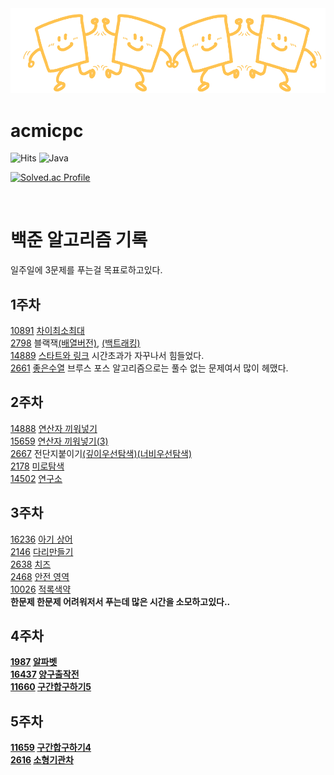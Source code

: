 <img src="Logo2.png">

# acmicpc

![Hits](https://hits.seeyoufarm.com/api/count/incr/badge.svg?url=https%3A%2F%2Fgithub.com%2Fkim-soohyeon&count_bg=%23FFDAC7&title_bg=%23FFADAD&icon=&icon_color=%23E7E7E7&title=hits&edge_flat=false)
![Java](https://img.shields.io/badge/Java-007396.svg?&style=for-the-badge&logo=Java&logoColor=white)

[![Solved.ac Profile](http://mazassumnida.wtf/api/generate_badge?boj=davidjin337)](https://solved.ac/davidjin337)

<br>

백준 알고리즘 기록
=====
 일주일에 3문제를 푸는걸 목표로하고있다.

1주차
----
   [10891](https://www.acmicpc.net/problem/10819) [차이최소최대](https://github.com/woongwhee/acmicpc/blob/master/exhaustivesearch/problem10819clear.java) <br>
   [2798](https://www.acmicpc.net/problem/2798) 블랙잭[(배열버전)](https://github.com/woongwhee/acmicpc/blob/master/exhaustivesearch/problem2789/problem2789ArrayVersion.java),
   [(백트래킹)](https://github.com/woongwhee/acmicpc/blob/master/exhaustivesearch/problem2789/problem2789Backtracking.java)<br>
   [14889](https://www.acmicpc.net/problem/14889) [스타트와 링크](https://github.com/woongwhee/acmicpc/blob/master/exhaustivesearch/problem14889.java) 시간초과가 자꾸나서 힘들었다.<br>
   [2661](https://www.acmicpc.net/problem/2661) [좋은수열](https://github.com/woongwhee/acmicpc/blob/master/exhaustivesearch/problem2661.java) 브루스 포스 알고리즘으로는 풀수 없는 문제여서 많이 헤맸다. <br>
   
2주차
----
   [14888](https://www.acmicpc.net/problem/14888) [연산자 끼워넣기](https://github.com/woongwhee/acmicpc/blob/master/exhaustivesearch/problem14488.java)<br>
   [15659](https://www.acmicpc.net/problem/15659) [연산자 끼워넣기(3)](https://github.com/woongwhee/acmicpc/blob/master/exhaustivesearch/problem15659.java)<br>
   [2667](https://www.acmicpc.net/problem/2667) 전단지붙이기[(깊이우선탐색)](https://github.com/woongwhee/acmicpc/blob/master/dfs/problem2667.java)[(너비우선탐색)](https://github.com/woongwhee/acmicpc/blob/master/bfs/problem2667.java)<br>
   [2178](https://www.acmicpc.net/problem/2178) [미로탐색](https://github.com/woongwhee/acmicpc/blob/master/bfs/problem2178.java)<br>
   [14502](https://www.acmicpc.net/problem/14502) [연구소](https://github.com/woongwhee/acmicpc/blob/master/bfs/problem14502.java)<br>

   
3주차
----
   [16236](https://www.acmicpc.net/problem/16236) [아기 상어](https://github.com/woongwhee/acmicpc/blob/master/bfs/problem16236.java)<br>
   [2146](https://www.acmicpc.net/problem/2146) [다리만들기](https://github.com/woongwhee/acmicpc/blob/master/bfs/problem2146.java)<br>
   [2638](https://www.acmicpc.net/problem/2638) [치즈](https://github.com/woongwhee/acmicpc/blob/master/bfs/problem2638.java)<br>
   [2468](https://www.acmicpc.net/problem/2468) [안전 영역](https://github.com/woongwhee/acmicpc/blob/master/dfs/problem2468.java)<br>
   [10026](https://www.acmicpc.net/problem/10026) [적록색약](https://github.com/woongwhee/acmicpc/blob/master/dfs/problem10026.java)<br>
   <b>한문제 한문제 어려워저서 푸는데 많은 시간을 소모하고있다..<b>
   
4주차
----
   [1987](https://www.acmicpc.net/problem/1987) [알파벳](https://github.com/woongwhee/acmicpc/blob/master/dfs/problem1987.java)<br>
   [16437](https://www.acmicpc.net/problem/16437) [양구출작전](https://github.com/woongwhee/acmicpc/blob/master/dfs/problem16437.java)<br>
   [11660](https://www.acmicpc.net/problem/11660) [구간합구하기5](https://github.com/woongwhee/acmicpc/blob/master/prefixsum/problem11660.java)<br>

5주차
----
   [11659](https://www.acmicpc.net/problem/11659) [구간합구하기4](https://github.com/woongwhee/acmicpc/blob/master/dfs/problem11659.java)<br>
   [2616](https://www.acmicpc.net/problem/2616) [소형기관차](https://github.com/woongwhee/acmicpc/blob/master/prefixsum/problem2616.java)<br>
 
